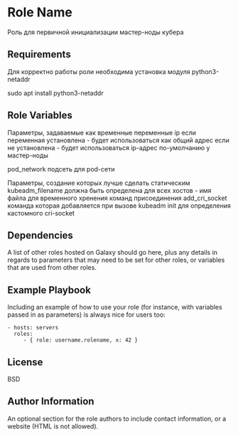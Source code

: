 Role Name
=========

Роль для первичной инициализации мастер-ноды кубера

Requirements
------------

Для корректно работы роли необходима установка модуля python3-netaddr

sudo apt install python3-netaddr

Role Variables
--------------

Параметры, задаваемые как временные переменные
ip 			если переменная установлена - будет использоваться как общий адрес
			если не установлена - будет использоваться ip-адрес по-умолчанию у мастер-ноды

pod_network		подсеть для pod-сети

Параметры, создание которых лучше сделать статическим
kubeadm_filename	должна быть определена для всех хостов - имя файла для временного хренения команд присоединения
add_cri_socket		команда которая добавляется при вызове kubeadm init для определения кастомного cri-socket

Dependencies
------------

A list of other roles hosted on Galaxy should go here, plus any details in regards to parameters that may need to be set for other roles, or variables that are used from other roles.

Example Playbook
----------------

Including an example of how to use your role (for instance, with variables passed in as parameters) is always nice for users too:

    - hosts: servers
      roles:
         - { role: username.rolename, x: 42 }

License
-------

BSD

Author Information
------------------

An optional section for the role authors to include contact information, or a website (HTML is not allowed).
